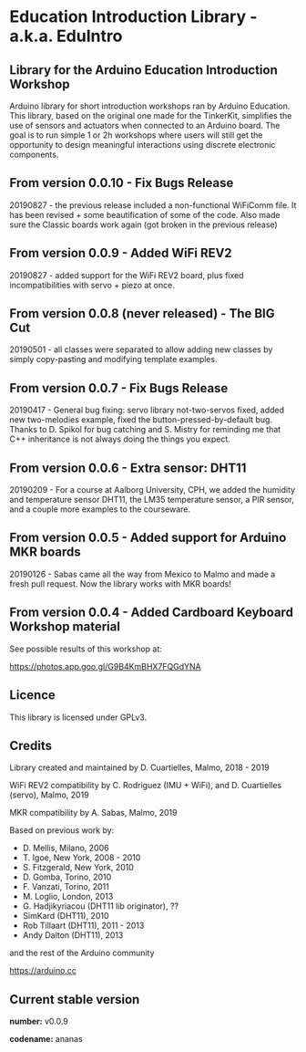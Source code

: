 # Education Introduction Library - a.k.a. EduIntro

## Library for the Arduino Education Introduction Workshop

Arduino library for short introduction workshops ran by Arduino Education. This library, based on the original one made for the TinkerKit, simplifies the use of sensors and actuators when connected to an Arduino board. The goal is to run simple 1 or 2h workshops where users will still get the opportunity to design meaningful interactions using discrete electronic components.

## From version 0.0.10 - Fix Bugs Release

20190827 - the previous release included a non-functional WiFiComm file. It has been revised + some beautification of some of the code. Also made sure the Classic boards work again (got broken in the previous release)

## From version 0.0.9 - Added WiFi REV2

20190827 - added support for the WiFi REV2 board, plus fixed incompatibilities with servo + piezo at once. 

## From version 0.0.8 (never released) - The BIG Cut

20190501 - all classes were separated to allow adding new classes by simply copy-pasting and modifying template examples.

## From version 0.0.7 - Fix Bugs Release

20190417 - General bug fixing: servo library not-two-servos fixed, added new two-melodies example, fixed the button-pressed-by-default bug. Thanks to D. Spikol for bug catching and S. Mistry for reminding me that C++ inheritance is not always doing the things you expect.

## From version 0.0.6 - Extra sensor: DHT11

20190209 - For a course at Aalborg University, CPH, we added the humidity and temperature sensor DHT11, the LM35 temperature sensor, a PIR sensor, and a couple more examples to the courseware.

## From version 0.0.5 - Added support for Arduino MKR boards

20190126 - Sabas came all the way from Mexico to Malmo and made a fresh pull request. Now the library works with MKR boards!

## From version 0.0.4 - Added Cardboard Keyboard Workshop material

See possible results of this workshop at:

https://photos.app.goo.gl/G9B4KmBHX7FQGdYNA

## Licence

This library is licensed under GPLv3.

## Credits

Library created and maintained by D. Cuartielles, Malmo, 2018 - 2019

WiFi REV2 compatibility by C. Rodriguez (IMU + WiFi), and D. Cuartielles (servo), Malmo, 2019

MKR compatibility by A. Sabas, Malmo, 2019

Based on previous work by:
- D. Mellis, Milano, 2006
- T. Igoe, New York, 2008 - 2010
- S. Fitzgerald, New York, 2010
- D. Gomba, Torino, 2010
- F. Vanzati, Torino, 2011
- M. Loglio, London, 2013
- G. Hadjikyriacou (DHT11 lib originator), ??
- SimKard (DHT11), 2010
- Rob Tillaart (DHT11), 2011 - 2013
- Andy Dalton (DHT11), 2013

and the rest of the Arduino community

https://arduino.cc

## Current stable version

**number:** v0.0.9

**codename:** ananas
